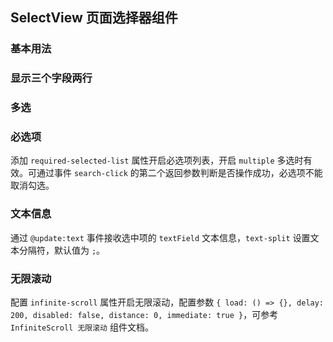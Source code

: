 <div class="demo-header">
<p class="overviewicon">
  <span class="wapi-ui-select-view"/>
</p>

## SelectView 页面选择器组件

<mobile-uxlink widget-name="SelectView"></mobile-uxlink>
</div>

### 基本用法

<nova-demo-view link="select-view/basic-usage.vue"></nova-demo-view>

### 显示三个字段两行

<nova-demo-view link="select-view/field.vue"></nova-demo-view>

### 多选

<nova-demo-view link="select-view/multiple.vue"></nova-demo-view>

### 必选项

添加 `required-selected-list` 属性开启必选项列表，开启 `multiple` 多选时有效。可通过事件 `search-click` 的第二个返回参数判断是否操作成功，必选项不能取消勾选。

<nova-demo-view link="select-view/multiple-required.vue"></nova-demo-view>

### 文本信息

通过 `@update:text` 事件接收选中项的 `textField` 文本信息，`text-split` 设置文本分隔符，默认值为 `;`。

<nova-demo-view link="select-view/text.vue"></nova-demo-view>

### 无限滚动

配置 `infinite-scroll` 属性开启无限滚动，配置参数 `{ load: () => {}, delay: 200, disabled: false, distance: 0, immediate: true }`，可参考 `InfiniteScroll 无限滚动` 组件文档。

<nova-demo-view link="select-view/infinit-scroll.vue"></nova-demo-view>

<mobile-attributes link="select-view"></mobile-attributes>
